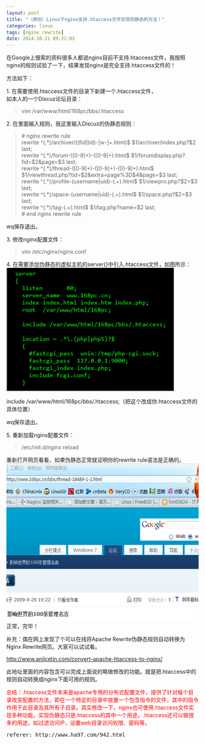 ```yaml
---
layout: post
title: "（原创）Linux下nginx支持.htaccess文件实现伪静态的方法！"
categories: linux
tags: [nginx rewrite]
date: 2014-10-21 09:22:03
---
```


在Google上搜索的资料很多人都说nginx目前不支持.htaccess文件，我按照nginx的规则试验了一下，结果发现nginx是完全支持.htaccess文件的！</strong></p>
<p>方法如下：</p>
<p><span id="more-942"></span></p>
<p>1. 在需要使用.htaccess文件的目录下新建一个.htaccess文件，<br>
如本人的一个Discuz论坛目录：</p>
<blockquote><p>vim /var/www/html/168pc/bbs/.htaccess</p></blockquote>
<p>2. 在里面输入规则，我这里输入Discuz的伪静态规则：</p>
<blockquote><p># nginx rewrite rule<br>
rewrite ^(.*)/archiver/((fid|tid)-[w-]+.html)$ $1/archiver/index.php?$2 last;<br>
rewrite ^(.*)/forum-([0-9]+)-([0-9]+).html$ $1/forumdisplay.php?fid=$2&amp;page=$3 last;<br>
rewrite ^(.*)/thread-([0-9]+)-([0-9]+)-([0-9]+).html$ $1/viewthread.php?tid=$2&amp;extra=page%3D$4&amp;page=$3 last;<br>
rewrite ^(.*)/profile-(username|uid)-(.+).html$ $1/viewpro.php?$2=$3 last;<br>
rewrite ^(.*)/space-(username|uid)-(.+).html$ $1/space.php?$2=$3 last;<br>
rewrite ^(.*)/tag-(.+).html$ $1/tag.php?name=$2 last;<br>
# end nginx rewrite rule</p></blockquote>
<p>wq保存退出。</p>
<p>3. 修改nginx配置文件：</p>
<blockquote><p>vim /etc/nginx/nginx.conf</p></blockquote>
<p>4. 在需要添加伪静态的虚拟主机的server{}中引入.htaccess文件，如图所示：<br>
<a href="/upload/images/htaccess.jpg"><img class="alignnone size-full wp-image-943" title="htaccess" src="/upload/images/htaccess.jpg" alt="" height="322" width="439"></a></p>
<p>include /var/www/html/168pc/bbs/.htaccess;（把这个改成你.htaccess文件的具体位置）</p>
<p>wq保存退出。</p>
<p>5. 重新加载nginx配置文件：</p>
<blockquote><p>/etc/init.d/nginx reload</p></blockquote>
<p>重新打开网页看看，如果伪静态正常就证明你的rewrite rule语法是正确的。<br>
<a href="/upload/images/htaccess2.jpg"><img class="alignnone size-full wp-image-944" title="htaccess2" src="/upload/images/htaccess2.jpg" alt="" height="412" width="562"></a><br>
正常，完毕！</p>
<p>补充：偶在网上发现了个可以在线将Apache Rewrite伪静态规则自动转换为Nginx Rewrite网页。大家可以试试看。</p>
<p><a rel="nofollow" target="_blank" href="http://www.anilcetin.com/convert-apache-htaccess-to-nginx/" onclick="javascript:_gaq.push(['_trackPageview','/yoast-ga/outbound-article/http://www.anilcetin.com/convert-apache-htaccess-to-nginx/']);">http://www.anilcetin.com/convert-apache-htaccess-to-nginx/</a></p>
<p>此地址里面的内容包含可以完成上面说的略做修改的功能。就是把.htaccess中的规则自动转换成nginx下面可用的规则。</p>
<p><span style="color: rgb(255, 0, 0);">总结：.htaccess文件本来是apache专用的分布式配置文件，提供了针对每个目录改变配置的方法，即在一个特定的目录中放置一个包含指令的文件，其中的指令作用于此目录及其所有子目录。其实修改一下，nginx也可使用.htaccess文件实现多种功能。实现伪静态只是.htaccess的其中一个用途，.htaccess还可以做很多的用途，如过滤访问IP，设置web目录访问权限、密码等。</span>







<pre>
referer: http://www.ha97.com/942.html
</pre>
